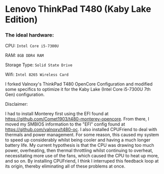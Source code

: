 # Lenovo ThinkPad T480 (Kaby Lake Edition)

### The ideal hardware: 

CPU: ```Intel Core i5-7300U```

RAM: ```8GB DDR4 RAM```

Storage Type: ```Solid State Drive```

Wifi: ```Intel 8265 Wireless Card```


I forked Valnoxy's ThinkPad T480 OpenCore Configuration and modified some specifics to optimize it for the Kaby Lake (Intel Core i5-7300U 7th Gen) configuration.

Disclaimer: 

I had to install Monterey first using the EFI found at https://github.com/Comet1903/t480-monterey-opencore. From there, I moved my SMBIOS information to the "EFI" config found at https://github.com/valnoxy/t480-oc. I also installed CPUFriend to deal with thermals and power management. For some reason, this caused my system to speed up considerably whilst being cooler and having a much longer battery life. My current hypothesis is that the CPU was drawing too much power, overheating, then thermal throttling whilst continuing to overheat, necessitating more use of the fans, which caused the CPU to heat up more, and so on. By installing CPUFriend, I think I interruped this feedback loop at its origin, thereby eliminating all of these problems at once. 
